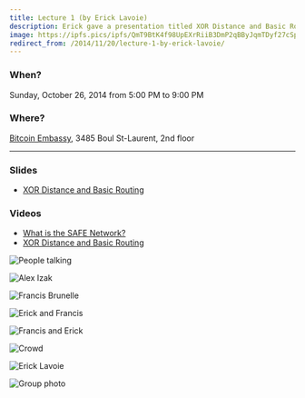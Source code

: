 ```yaml
---
title: Lecture 1 (by Erick Lavoie)
description: Erick gave a presentation titled XOR Distance and Basic Routing.
image: https://ipfs.pics/ipfs/QmT9BtK4f98UpEXrRiiB3DmP2qBByJqmTDyf27cSp71wVG
redirect_from: /2014/11/20/lecture-1-by-erick-lavoie/
---
```


### When?
Sunday, October 26, 2014 from 5:00 PM to 9:00 PM

### Where?
[Bitcoin Embassy](https://goo.gl/maps/BfhfcmsDp8G2), 3485 Boul St-Laurent, 2nd floor

---

### Slides

* [XOR Distance and Basic Routing](https://ericklavoie.com/talks/safenetwork/1-xor-routing.pdf)

### Videos

* [What is the SAFE Network?](https://www.youtube.com/watch?v=yOwh41jJ0kU)
* [XOR Distance and Basic Routing](https://www.youtube.com/watch?v=w9UObz8o8lY)

![People talking](https://ipfs.pics/ipfs/QmQMAwzCLJ5qZ9Xv9ZWLBvUGien63RvJix9xjyAXxFph3n)

![Alex Izak](https://ipfs.pics/ipfs/QmZXA2NnuoVDC8MgRVA2MoXEkw3URhrQQxChrJq3hhXpAZ)

![Francis Brunelle](https://ipfs.pics/ipfs/QmWAjZEY5GP5Bzz2TqMheEhtPRehXRxWVgnymhg79C4iKU)

![Erick and Francis](https://ipfs.pics/ipfs/QmSgdxS1PH8GHJLVbo73acwCNtxCaKsgf3LiNR5ZcuqGoi)

![Francis and Erick](https://ipfs.pics/ipfs/QmUvpbc3QgacTXLDnviS8GeXxsZHsRAPmRS5YdHC1P75nA)

![Crowd](https://ipfs.pics/ipfs/QmSLcZLCUf8RBnXTz8N1u9RY4xvFrshGvqKujdkZV9Bou6)

![Erick Lavoie](https://ipfs.pics/ipfs/QmYWSa331FbN3JnMfCWXT1fm99Cv3kyrXehG8gPv3AZ9Hh)

![Group photo](https://ipfs.pics/ipfs/QmT9BtK4f98UpEXrRiiB3DmP2qBByJqmTDyf27cSp71wVG)
